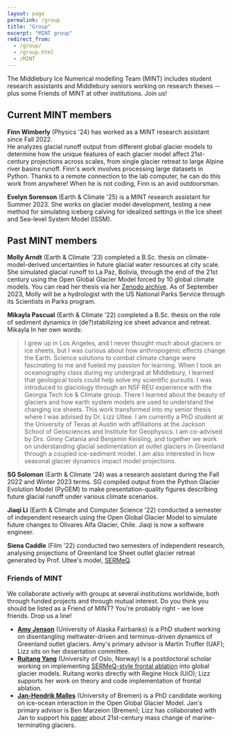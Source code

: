 ```yaml
---
layout: page
permalink: /group
title: "Group"
excerpt: "MINT group"
redirect_from: 
  - /group/
  - /group.html
  - /MINT
---
```

The Middlebury Ice Numerical modelling Team (MINT) includes student research assistants
and Middlebury seniors working on research theses -- plus some Friends of MINT at other
institutions.  Join us!

## Current MINT members

**Finn Wimberly** (Physics '24) has worked as a MINT research assistant since Fall 2022.  
He analyzes glacial runoff output from different global glacier models to determine how 
the unique features of each glacier model affect 21st-century projections across scales, 
from single glacier retreat to large Alpine river basins runoff.  Finn's work involves 
processing large datasets in Python. Thanks to a remote connection to the lab computer, 
he can do this work from anywhere! When he is not coding, Finn is an avid outdoorsman.

**Evelyn Sorenson** (Earth & Climate '25) is a MINT research assistant for Summer 2023.
She works on glacier model development, testing a new method for simulating iceberg 
calving for idealized settings in the Ice sheet and Sea-level System Model (ISSM).



## Past MINT members

**Molly Arndt** (Earth & Climate '23) completed a B.Sc. thesis on climate-model-derived 
uncertainties in future glacial water resources at city scale.  She simulated glacial runoff
to La Paz, Bolivia, through the end of the 21st century using the Open Global Glacier Model
forced by 10 global climate models.  You can read her thesis via her 
[Zenodo archive](https://dx.doi.org/10.5281/zenodo.7946884).  As of September 2023, Molly
will be a hydrologist with the US National Parks Service through its Scientists in Parks
program.

**Mikayla Pascual** (Earth & Climate '22) completed a B.Sc. thesis on the role of sediment
dynamics in (de?)stabilizing ice sheet advance and retreat. Mikayla In her own words:
> I grew up in Los Angeles, and I never thought much about glaciers or ice sheets, 
but I was curious about how anthropogenic effects change the Earth. Science solutions 
to combat climate change were fascinating to me and fueled my passion for learning. 
When I took an oceanography class during my undergrad at Middlebury, I learned that 
geological tools could help solve my scientific pursuits. I was introduced to glaciology 
through an NSF REU experience with the Georgia Tech Ice & Climate group. There I learned 
about the beauty of glaciers and how earth system models are used to understand the 
changing ice sheets. This work transformed into my senior thesis where I was advised by 
Dr. Lizz Ultee. I am currently a PhD student at the University of Texas at Austin with 
affiliations at the Jackson School of Geosciences and Institute for Geophysics. I am 
co-advised by Drs. Ginny Catania and Benjamin Keisling, and together we work on 
understanding glacial sedimentation at outlet glaciers in Greenland through a 
coupled ice-sediment model. I am also interested in how seasonal glacier dynamics 
impact model projections.

**SG Solomon** (Earth & Climate '24) was a research assistant during the Fall 2022 and 
Winter 2023 terms.  SG compiled output from the Python Glacier Evolution Model (PyGEM)
to make presentation-quality figures describing future glacial runoff under various
climate scenarios.

**Jiaqi Li** (Earth & Climate and Computer Science '22) conducted a semester of independent
research using the Open Global Glacier Model to simulate future changes to Olivares Alfa
Glacier, Chile.  Jiaqi is now a software engineer.

**Siena Caddle** (Film '22) conducted two semesters of independent research, analysing 
projections of Greenland Ice Sheet outlet glacier retreat generated by Prof. Ultee's 
model, [SERMeQ](https://github.com/ehultee/sermeq).



### Friends of MINT
We collaborate actively with groups at several institutions worldwide, both through funded
projects and through mutual interest.  Do you think you should be listed as a Friend of MINT?
You're probably right - we love friends.  Drop us a line!

- [**Amy Jenson**](https://www.gi.alaska.edu/news/geophysical-institute-announces-2022-schaible-fellowship-recipients) 
(University of Alaska Fairbanks) is a PhD student working on disentangling
meltwater-driven and terminus-driven dynamics of Greenland outlet glaciers.  Amy's primary 
advisor is Martin Truffer (UAF); Lizz sits on her dissertation committee.
- [**Ruitang Yang**](https://scholar.google.com/citations?user=P7UUU4kAAAAJ&hl=en) 
(University of Oslo, Norway) is a postdoctoral scholar working on 
implementing [SERMeQ-style frontal ablation](https://github.com/ehultee/sermeq-fa) into
global glacier models.  Ruitang works directly with Regine Hock (UiO); Lizz supports her work
on theory and code implementation of frontal ablation.
- [**Jan-Hendrik Malles**](https://scholar.google.com/citations?user=pQ8FhHkAAAAJ&hl=en) 
(University of Bremen) is a PhD candidate working on ice-ocean interaction in the Open 
Global Glacier Model.  Jan's primary advisor is Ben Marzeion (Bremen); Lizz has 
collaborated with Jan to support his [paper](https://www.cambridge.org/core/journals/journal-of-glaciology/article/exploring-the-impact-of-a-frontal-ablation-parameterization-on-projected-21stcentury-mass-change-for-northern-hemisphere-glaciers/1ABFB1057B58B2CC42B0FEE33F346C3F) 
about 21st-century mass change of marine-terminating glaciers.